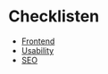 # Checklisten

- [Frontend](https://danielbieli.github.io/checklist/frontend/)
- [Usability](https://danielbieli.github.io/checklist/usability/)
- [SEO](https://danielbieli.github.io/checklist/seo/)
